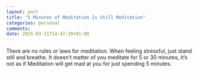 ```yaml
---
layout: post
title: "5 Minutes of Meditation Is Still Meditation"
categories: personal
comments:
date: 2015-03-11T14:47:29+01:00
---
```

There are no rules or laws for meditation. When feeling stressful, just stand still and breathe. It doesn’t matter of you meditate for 5 or 30 minutes, it’s not as if Meditation will get mad at you for just spending 5 minutes.

